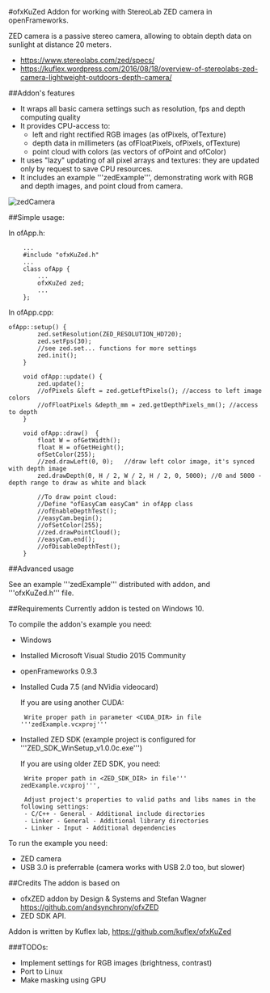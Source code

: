 #ofxKuZed
Addon for working with StereoLab ZED camera in openFrameworks.

ZED camera is a passive stereo camera, allowing to obtain depth data on sunlight at distance 20 meters.
* https://www.stereolabs.com/zed/specs/
* https://kuflex.wordpress.com/2016/08/18/overview-of-stereolabs-zed-camera-lightweight-outdoors-depth-camera/

##Addon's features
* It wraps all basic camera settings such as resolution, fps and depth computing quality
* It provides CPU-access to: 
  - left and right rectified RGB images (as ofPixels, ofTexture)
  - depth data in millimeters (as ofFloatPixels, ofPixels, ofTexture)
  - point cloud with colors (as vectors of ofPoint and ofColor)
* It uses "lazy" updating of all pixel arrays and textures: they are updated only by request to save CPU resources.
* It includes an example '''zedExample''', demonstrating work with RGB and depth images, and point cloud from camera.

![zedCamera](https://github.com/kuflex/ofxKuZed/raw/master/docs/ofxKuZed-1.jpg "zedCamera example")

##Simple usage:

In ofApp.h:
```
	...
	#include "ofxKuZed.h"
	...
	class ofApp {
		...
		ofxKuZed zed;
		...
	};
```

In ofApp.cpp:
```
ofApp::setup() {
		zed.setResolution(ZED_RESOLUTION_HD720);
		zed.setFps(30);			
		//see zed.set... functions for more settings
		zed.init();
	}

	void ofApp::update() {
		zed.update();
		//ofPixels &left = zed.getLeftPixels();	//access to left image colors
		//ofFloatPixels &depth_mm = zed.getDepthPixels_mm(); //access to depth
	}

	void ofApp::draw()	{
		float W = ofGetWidth();
		float H = ofGetHeight();
		ofSetColor(255);
		//zed.drawLeft(0, 0);	//draw left color image, it's synced with depth image
		zed.drawDepth(0, H / 2, W / 2, H / 2, 0, 5000);	//0 and 5000 - depth range to draw as white and black

		//To draw point cloud: 
		//Define "ofEasyCam easyCam" in ofApp class
		//ofEnableDepthTest();
		//easyCam.begin();
		//ofSetColor(255);
		//zed.drawPointCloud();
		//easyCam.end();
		//ofDisableDepthTest();
	}
```

##Advanced usage

See an example '''zedExample''' distributed with addon, and '''ofxKuZed.h''' file.

##Requirements
Currently addon is tested on Windows 10.

To compile the addon's example you need:
* Windows
* Installed Microsoft Visual Studio 2015 Community
* openFrameworks 0.9.3

* Installed Cuda 7.5 (and NVidia videocard)

   If you are using another CUDA:
   
       Write proper path in parameter <CUDA_DIR> in file '''zedExample.vcxproj'''

* Installed ZED SDK (example project is configured for '''ZED_SDK_WinSetup_v1.0.0c.exe''')

   If you are using older ZED SDK, you need:
   
       Write proper path in <ZED_SDK_DIR> in file''' zedExample.vcxproj''',
   
       Adjust project's properties to valid paths and libs names in the following settings:
       - C/C++ - General - Additional include directories
	   - Linker - General - Additional library directories
	   - Linker - Input - Additional dependencies

To run the example you need:
* ZED camera
* USB 3.0 is preferrable (camera works with USB 2.0 too, but slower)


##Credits
The addon is based on 
* ofxZED addon by Design & Systems and Stefan Wagner https://github.com/andsynchrony/ofxZED
* ZED SDK API.

Addon is written by Kuflex lab, https://github.com/kuflex/ofxKuZed

###TODOs: 
* Implement settings for RGB images (brightness, contrast)
* Port to Linux
* Make masking using GPU
